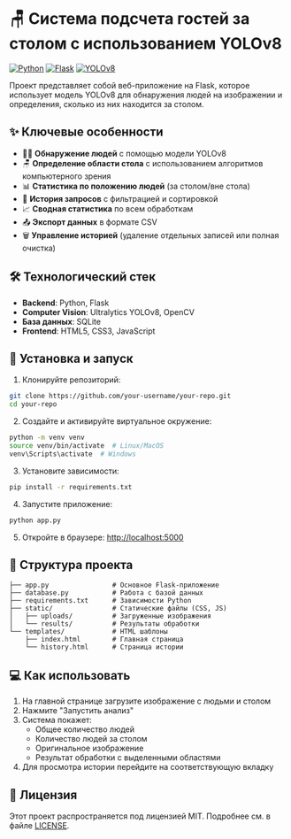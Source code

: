 # 🪑 Система подсчета гостей за столом с использованием YOLOv8

[![Python](https://img.shields.io/badge/Python-3.10%2B-blue)](https://python.org)
[![Flask](https://img.shields.io/badge/Flask-2.3.2-green)](https://flask.palletsprojects.com)
[![YOLOv8](https://img.shields.io/badge/YOLOv8-8.0.0-red)](https://ultralytics.com/yolov8)

Проект представляет собой веб-приложение на Flask, которое использует модель YOLOv8 для обнаружения людей на изображении и определения, сколько из них находится за столом.

## ✨ Ключевые особенности

- 🕵️‍♂️ **Обнаружение людей** с помощью модели YOLOv8
- 🪑 **Определение области стола** с использованием алгоритмов компьютерного зрения
- 📊 **Статистика по положению людей** (за столом/вне стола)
- 📁 **История запросов** с фильтрацией и сортировкой
- 📈 **Сводная статистика** по всем обработкам
- 📤 **Экспорт данных** в формате CSV
- 🗑️ **Управление историей** (удаление отдельных записей или полная очистка)

## 🛠️ Технологический стек

- **Backend**: Python, Flask
- **Computer Vision**: Ultralytics YOLOv8, OpenCV
- **База данных**: SQLite
- **Frontend**: HTML5, CSS3, JavaScript

## 🚀 Установка и запуск

1. Клонируйте репозиторий:
```bash
git clone https://github.com/your-username/your-repo.git
cd your-repo
```

2. Создайте и активируйте виртуальное окружение:
```bash
python -m venv venv
source venv/bin/activate  # Linux/MacOS
venv\Scripts\activate  # Windows
```

3. Установите зависимости:
```bash
pip install -r requirements.txt
```

4. Запустите приложение:
```bash
python app.py
```

5. Откройте в браузере: [http://localhost:5000](http://localhost:5000)

## 📂 Структура проекта

```
├── app.py                # Основное Flask-приложение
├── database.py           # Работа с базой данных
├── requirements.txt      # Зависимости Python
├── static/               # Статические файлы (CSS, JS)
│   ├── uploads/          # Загруженные изображения
│   └── results/          # Результаты обработки
└── templates/            # HTML шаблоны
    ├── index.html        # Главная страница
    └── history.html      # Страница истории
```

## 💻 Как использовать

1. На главной странице загрузите изображение с людьми и столом
2. Нажмите "Запустить анализ"
3. Система покажет:
   - Общее количество людей
   - Количество людей за столом
   - Оригинальное изображение
   - Результат обработки с выделенными областями
4. Для просмотра истории перейдите на соответствующую вкладку

## 📜 Лицензия

Этот проект распространяется под лицензией MIT. Подробнее см. в файле [LICENSE](https://github.com/justsilvia/people-counter/blob/main/LICENSE).

